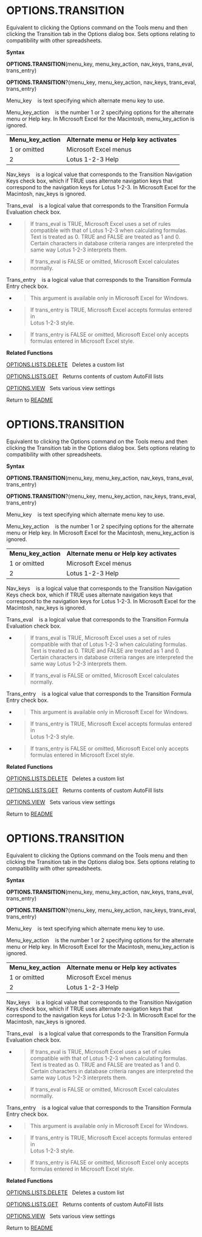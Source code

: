 # OPTIONS.TRANSITION

Equivalent to clicking the Options command on the Tools menu and then
clicking the Transition tab in the Options dialog box. Sets options
relating to compatibility with other spreadsheets.

**Syntax**

**OPTIONS.TRANSITION**(menu\_key, menu\_key\_action, nav\_keys,
trans\_eval, trans\_entry)

**OPTIONS.TRANSITION**?(menu\_key, menu\_key\_action, nav\_keys,
trans\_eval, trans\_entry)

Menu\_key&nbsp;&nbsp;&nbsp;&nbsp;is text specifying which alternate menu
key to use.

Menu\_key\_action&nbsp;&nbsp;&nbsp;&nbsp;is the number 1 or 2 specifying
options for the alternate menu or Help key. In Microsoft Excel for the
Macintosh, menu\_key\_action is ignored.

|                       |                                          |
| --------------------- | ---------------------------------------- |
| **Menu\_key\_action** | **Alternate menu or Help key activates** |
| 1 or omitted          | Microsoft Excel menus                    |
| 2                     | Lotus 1-2-3 Help                         |

Nav\_keys&nbsp;&nbsp;&nbsp;&nbsp;is a logical value that corresponds to
the Transition Navigation Keys check box, which if TRUE uses alternate
navigation keys that correspond to the navigation keys for Lotus 1-2-3.
In Microsoft Excel for the Macintosh, nav\_keys is ignored.

Trans\_eval&nbsp;&nbsp;&nbsp;&nbsp;is a logical value that corresponds
to the Transition Formula Evaluation check box.

  - > If trans\_eval is TRUE, Microsoft Excel uses a set of rules
    > compatible with that of Lotus 1-2-3 when calculating formulas.
    > Text is treated as 0. TRUE and FALSE are treated as 1 and 0.
    > Certain characters in database criteria ranges are interpreted the
    > same way Lotus 1-2-3 interprets them.

  - > If trans\_eval is FALSE or omitted, Microsoft Excel calculates
    > normally.

Trans\_entry&nbsp;&nbsp;&nbsp;&nbsp;is a logical value that corresponds
to the Transition Formula Entry check box.

  - > This argument is available only in Microsoft Excel for Windows.

  - > If trans\_entry is TRUE, Microsoft Excel accepts formulas entered
    > in  
    > Lotus 1-2-3 style.

  - > If trans\_entry is FALSE or omitted, Microsoft Excel only accepts
    > formulas entered in Microsoft Excel style.

**Related Functions**

[OPTIONS.LISTS.DELETE](OPTIONS.LISTS.DELETE.md)&nbsp;&nbsp;&nbsp;Deletes a custom list

[OPTIONS.LISTS.GET](OPTIONS.LISTS.GET.md)&nbsp;&nbsp;&nbsp;Returns contents of custom AutoFill
lists

[OPTIONS.VIEW](OPTIONS.VIEW.md)&nbsp;&nbsp;&nbsp;Sets various view settings



Return to [README](README.md#O)

# OPTIONS.TRANSITION

Equivalent to clicking the Options command on the Tools menu and then
clicking the Transition tab in the Options dialog box. Sets options
relating to compatibility with other spreadsheets.

**Syntax**

**OPTIONS.TRANSITION**(menu\_key, menu\_key\_action, nav\_keys,
trans\_eval, trans\_entry)

**OPTIONS.TRANSITION**?(menu\_key, menu\_key\_action, nav\_keys,
trans\_eval, trans\_entry)

Menu\_key&nbsp;&nbsp;&nbsp;&nbsp;is text specifying which alternate menu
key to use.

Menu\_key\_action&nbsp;&nbsp;&nbsp;&nbsp;is the number 1 or 2 specifying
options for the alternate menu or Help key. In Microsoft Excel for the
Macintosh, menu\_key\_action is ignored.

|                       |                                          |
| --------------------- | ---------------------------------------- |
| **Menu\_key\_action** | **Alternate menu or Help key activates** |
| 1 or omitted          | Microsoft Excel menus                    |
| 2                     | Lotus 1-2-3 Help                         |

Nav\_keys&nbsp;&nbsp;&nbsp;&nbsp;is a logical value that corresponds to
the Transition Navigation Keys check box, which if TRUE uses alternate
navigation keys that correspond to the navigation keys for Lotus 1-2-3.
In Microsoft Excel for the Macintosh, nav\_keys is ignored.

Trans\_eval&nbsp;&nbsp;&nbsp;&nbsp;is a logical value that corresponds
to the Transition Formula Evaluation check box.

  - > If trans\_eval is TRUE, Microsoft Excel uses a set of rules
    > compatible with that of Lotus 1-2-3 when calculating formulas.
    > Text is treated as 0. TRUE and FALSE are treated as 1 and 0.
    > Certain characters in database criteria ranges are interpreted the
    > same way Lotus 1-2-3 interprets them.

  - > If trans\_eval is FALSE or omitted, Microsoft Excel calculates
    > normally.

Trans\_entry&nbsp;&nbsp;&nbsp;&nbsp;is a logical value that corresponds
to the Transition Formula Entry check box.

  - > This argument is available only in Microsoft Excel for Windows.

  - > If trans\_entry is TRUE, Microsoft Excel accepts formulas entered
    > in  
    > Lotus 1-2-3 style.

  - > If trans\_entry is FALSE or omitted, Microsoft Excel only accepts
    > formulas entered in Microsoft Excel style.

**Related Functions**

[OPTIONS.LISTS.DELETE](OPTIONS.LISTS.DELETE.md)&nbsp;&nbsp;&nbsp;Deletes a custom list

[OPTIONS.LISTS.GET](OPTIONS.LISTS.GET.md)&nbsp;&nbsp;&nbsp;Returns contents of custom AutoFill
lists

[OPTIONS.VIEW](OPTIONS.VIEW.md)&nbsp;&nbsp;&nbsp;Sets various view settings



Return to [README](README.md#O)

# OPTIONS.TRANSITION

Equivalent to clicking the Options command on the Tools menu and then
clicking the Transition tab in the Options dialog box. Sets options
relating to compatibility with other spreadsheets.

**Syntax**

**OPTIONS.TRANSITION**(menu\_key, menu\_key\_action, nav\_keys,
trans\_eval, trans\_entry)

**OPTIONS.TRANSITION**?(menu\_key, menu\_key\_action, nav\_keys,
trans\_eval, trans\_entry)

Menu\_key&nbsp;&nbsp;&nbsp;&nbsp;is text specifying which alternate menu
key to use.

Menu\_key\_action&nbsp;&nbsp;&nbsp;&nbsp;is the number 1 or 2 specifying
options for the alternate menu or Help key. In Microsoft Excel for the
Macintosh, menu\_key\_action is ignored.

|                       |                                          |
| --------------------- | ---------------------------------------- |
| **Menu\_key\_action** | **Alternate menu or Help key activates** |
| 1 or omitted          | Microsoft Excel menus                    |
| 2                     | Lotus 1-2-3 Help                         |

Nav\_keys&nbsp;&nbsp;&nbsp;&nbsp;is a logical value that corresponds to
the Transition Navigation Keys check box, which if TRUE uses alternate
navigation keys that correspond to the navigation keys for Lotus 1-2-3.
In Microsoft Excel for the Macintosh, nav\_keys is ignored.

Trans\_eval&nbsp;&nbsp;&nbsp;&nbsp;is a logical value that corresponds
to the Transition Formula Evaluation check box.

  - > If trans\_eval is TRUE, Microsoft Excel uses a set of rules
    > compatible with that of Lotus 1-2-3 when calculating formulas.
    > Text is treated as 0. TRUE and FALSE are treated as 1 and 0.
    > Certain characters in database criteria ranges are interpreted the
    > same way Lotus 1-2-3 interprets them.

  - > If trans\_eval is FALSE or omitted, Microsoft Excel calculates
    > normally.

Trans\_entry&nbsp;&nbsp;&nbsp;&nbsp;is a logical value that corresponds
to the Transition Formula Entry check box.

  - > This argument is available only in Microsoft Excel for Windows.

  - > If trans\_entry is TRUE, Microsoft Excel accepts formulas entered
    > in  
    > Lotus 1-2-3 style.

  - > If trans\_entry is FALSE or omitted, Microsoft Excel only accepts
    > formulas entered in Microsoft Excel style.

**Related Functions**

[OPTIONS.LISTS.DELETE](OPTIONS.LISTS.DELETE.md)&nbsp;&nbsp;&nbsp;Deletes a custom list

[OPTIONS.LISTS.GET](OPTIONS.LISTS.GET.md)&nbsp;&nbsp;&nbsp;Returns contents of custom AutoFill
lists

[OPTIONS.VIEW](OPTIONS.VIEW.md)&nbsp;&nbsp;&nbsp;Sets various view settings



Return to [README](README.md#O)

